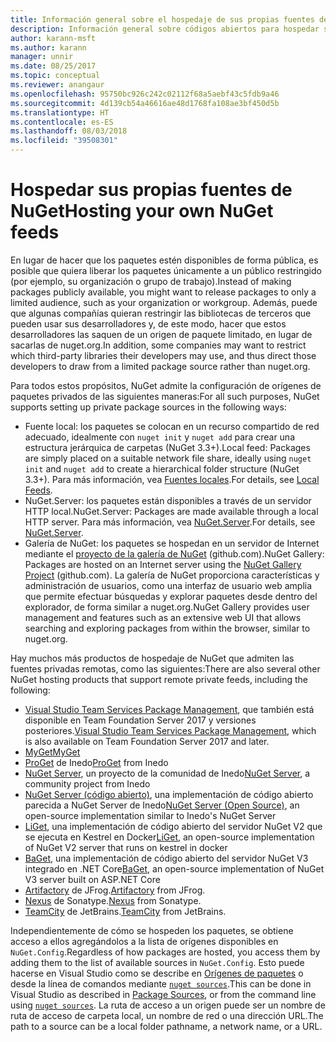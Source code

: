 ```yaml
---
title: Información general sobre el hospedaje de sus propias fuentes de NuGet
description: Información general sobre códigos abiertos para hospedar sus propias fuentes o galerías de paquetes de NuGet, ya sea de forma local o remota.
author: karann-msft
ms.author: karann
manager: unnir
ms.date: 08/25/2017
ms.topic: conceptual
ms.reviewer: anangaur
ms.openlocfilehash: 95750bc926c242c02112f68a5aebf43c5fdb9a46
ms.sourcegitcommit: 4d139cb54a46616ae48d1768fa108ae3bf450d5b
ms.translationtype: HT
ms.contentlocale: es-ES
ms.lasthandoff: 08/03/2018
ms.locfileid: "39508301"
---
```

# <a name="hosting-your-own-nuget-feeds"></a><span data-ttu-id="2b60d-103">Hospedar sus propias fuentes de NuGet</span><span class="sxs-lookup"><span data-stu-id="2b60d-103">Hosting your own NuGet feeds</span></span>

<span data-ttu-id="2b60d-104">En lugar de hacer que los paquetes estén disponibles de forma pública, es posible que quiera liberar los paquetes únicamente a un público restringido (por ejemplo, su organización o grupo de trabajo).</span><span class="sxs-lookup"><span data-stu-id="2b60d-104">Instead of making packages publicly available, you might want to release packages to only a limited audience, such as your organization or workgroup.</span></span> <span data-ttu-id="2b60d-105">Además, puede que algunas compañías quieran restringir las bibliotecas de terceros que pueden usar sus desarrolladores y, de este modo, hacer que estos desarrolladores las saquen de un origen de paquete limitado, en lugar de sacarlas de nuget.org.</span><span class="sxs-lookup"><span data-stu-id="2b60d-105">In addition, some companies may want to restrict which third-party libraries their developers may use, and thus direct those developers to draw from a limited package source rather than nuget.org.</span></span>

<span data-ttu-id="2b60d-106">Para todos estos propósitos, NuGet admite la configuración de orígenes de paquetes privados de las siguientes maneras:</span><span class="sxs-lookup"><span data-stu-id="2b60d-106">For all such purposes, NuGet supports setting up private package sources in the following ways:</span></span>

- <span data-ttu-id="2b60d-107">Fuente local: los paquetes se colocan en un recurso compartido de red adecuado, idealmente con `nuget init` y `nuget add` para crear una estructura jerárquica de carpetas (NuGet 3.3+).</span><span class="sxs-lookup"><span data-stu-id="2b60d-107">Local feed: Packages are simply placed on a suitable network file share, ideally using `nuget init` and `nuget add` to create a hierarchical folder structure (NuGet 3.3+).</span></span> <span data-ttu-id="2b60d-108">Para más información, vea [Fuentes locales](../hosting-packages/local-feeds.md).</span><span class="sxs-lookup"><span data-stu-id="2b60d-108">For details, see [Local Feeds](../hosting-packages/local-feeds.md).</span></span>
- <span data-ttu-id="2b60d-109">NuGet.Server: los paquetes están disponibles a través de un servidor HTTP local.</span><span class="sxs-lookup"><span data-stu-id="2b60d-109">NuGet.Server: Packages are made available through a local HTTP server.</span></span> <span data-ttu-id="2b60d-110">Para más información, vea [NuGet.Server](../hosting-packages/nuget-server.md).</span><span class="sxs-lookup"><span data-stu-id="2b60d-110">For details, see [NuGet.Server](../hosting-packages/nuget-server.md).</span></span>
- <span data-ttu-id="2b60d-111">Galería de NuGet: los paquetes se hospedan en un servidor de Internet mediante el [proyecto de la galería de NuGet](https://github.com/NuGet/NuGetGallery#build-and-run-the-gallery-in-arbitrary-number-easy-steps) (github.com).</span><span class="sxs-lookup"><span data-stu-id="2b60d-111">NuGet Gallery: Packages are hosted on an Internet server using the [NuGet Gallery Project](https://github.com/NuGet/NuGetGallery#build-and-run-the-gallery-in-arbitrary-number-easy-steps) (github.com).</span></span> <span data-ttu-id="2b60d-112">La galería de NuGet proporciona características y administración de usuarios, como una interfaz de usuario web amplia que permite efectuar búsquedas y explorar paquetes desde dentro del explorador, de forma similar a nuget.org.</span><span class="sxs-lookup"><span data-stu-id="2b60d-112">NuGet Gallery provides user management and features such as an extensive web UI that allows searching and exploring packages from within the browser, similar to nuget.org.</span></span>

<span data-ttu-id="2b60d-113">Hay muchos más productos de hospedaje de NuGet que admiten las fuentes privadas remotas, como las siguientes:</span><span class="sxs-lookup"><span data-stu-id="2b60d-113">There are also several other NuGet hosting products that support remote private feeds, including the following:</span></span>

- <span data-ttu-id="2b60d-114">[Visual Studio Team Services Package Management](https://www.visualstudio.com/docs/package/nuget/publish), que también está disponible en Team Foundation Server 2017 y versiones posteriores.</span><span class="sxs-lookup"><span data-stu-id="2b60d-114">[Visual Studio Team Services Package Management](https://www.visualstudio.com/docs/package/nuget/publish), which is also available on Team Foundation Server 2017 and later.</span></span>
- [<span data-ttu-id="2b60d-115">MyGet</span><span class="sxs-lookup"><span data-stu-id="2b60d-115">MyGet</span></span>](http://myget.org)
- <span data-ttu-id="2b60d-116">[ProGet](http://inedo.com/proget) de Inedo</span><span class="sxs-lookup"><span data-stu-id="2b60d-116">[ProGet](http://inedo.com/proget) from Inedo</span></span>
- <span data-ttu-id="2b60d-117">[NuGet Server](http://nugetserver.net/), un proyecto de la comunidad de Inedo</span><span class="sxs-lookup"><span data-stu-id="2b60d-117">[NuGet Server](http://nugetserver.net/), a community project from Inedo</span></span>
- <span data-ttu-id="2b60d-118">[NuGet Server (código abierto)](http://nuget-server.net), una implementación de código abierto parecida a NuGet Server de Inedo</span><span class="sxs-lookup"><span data-stu-id="2b60d-118">[NuGet Server (Open Source)](http://nuget-server.net), an open-source implementation similar to Inedo's NuGet Server</span></span>
- <span data-ttu-id="2b60d-119">[LiGet](https://github.com/ai-traders/liget), una implementación de código abierto del servidor NuGet V2 que se ejecuta en Kestrel en Docker</span><span class="sxs-lookup"><span data-stu-id="2b60d-119">[LiGet](https://github.com/ai-traders/liget), an open-source implementation of NuGet V2 server that runs on kestrel in docker</span></span>
- <span data-ttu-id="2b60d-120">[BaGet](https://github.com/loic-sharma/BaGet), una implementación de código abierto del servidor NuGet V3 integrado en .NET Core</span><span class="sxs-lookup"><span data-stu-id="2b60d-120">[BaGet](https://github.com/loic-sharma/BaGet), an open-source implementation of NuGet V3 server built on ASP.NET Core</span></span>
- <span data-ttu-id="2b60d-121">[Artifactory](https://www.jfrog.com/artifactory/) de JFrog.</span><span class="sxs-lookup"><span data-stu-id="2b60d-121">[Artifactory](https://www.jfrog.com/artifactory/) from JFrog.</span></span>
- <span data-ttu-id="2b60d-122">[Nexus](http://www.sonatype.org/nexus/) de Sonatype.</span><span class="sxs-lookup"><span data-stu-id="2b60d-122">[Nexus](http://www.sonatype.org/nexus/) from Sonatype.</span></span>
- <span data-ttu-id="2b60d-123">[TeamCity](https://www.jetbrains.com/teamcity/) de JetBrains.</span><span class="sxs-lookup"><span data-stu-id="2b60d-123">[TeamCity](https://www.jetbrains.com/teamcity/) from JetBrains.</span></span>

<span data-ttu-id="2b60d-124">Independientemente de cómo se hospeden los paquetes, se obtiene acceso a ellos agregándolos a la lista de orígenes disponibles en `NuGet.Config`.</span><span class="sxs-lookup"><span data-stu-id="2b60d-124">Regardless of how packages are hosted, you access them by adding them to the list of available sources in `NuGet.Config`.</span></span> <span data-ttu-id="2b60d-125">Esto puede hacerse en Visual Studio como se describe en [Orígenes de paquetes](../tools/package-manager-ui.md#package-sources) o desde la línea de comandos mediante [`nuget sources`](../tools/cli-ref-sources.md).</span><span class="sxs-lookup"><span data-stu-id="2b60d-125">This can be done in Visual Studio as described in [Package Sources](../tools/package-manager-ui.md#package-sources), or from the command line using [`nuget sources`](../tools/cli-ref-sources.md).</span></span> <span data-ttu-id="2b60d-126">La ruta de acceso a un origen puede ser un nombre de ruta de acceso de carpeta local, un nombre de red o una dirección URL.</span><span class="sxs-lookup"><span data-stu-id="2b60d-126">The path to a source can be a local folder pathname, a network name, or a URL.</span></span>
